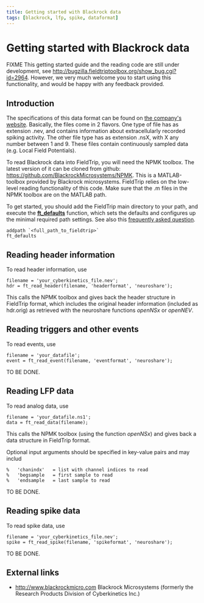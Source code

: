 ```yaml
---
title: Getting started with Blackrock data
tags: [blackrock, lfp, spike, dataformat]
---
```


# Getting started with Blackrock data

FIXME This getting started guide and the reading code are still under development,
see http://bugzilla.fieldtriptoolbox.org/show_bug.cgi?id=2964.
However, we very much welcome you to start using this functionality, and would be happy with any feedback provided.

## Introduction

The specifications of this data format can be found on [the company's website](http://support.blackrockmicro.com/KB/View/166838-file-specifications-packet-details-headers-etc). Basically, the files come in 2 flavors. One type of file has as extension .nev, and contains information about extracellularly recorded spiking activity. The other file type has as extension .nsX, with X any number between 1 and 9. These files contain continuously sampled data (e.g. Local Field Potentials).

To read Blackrock data into FieldTrip, you will need the NPMK toolbox. The latest version of it can be cloned from github: https://github.com/BlackrockMicrosystems/NPMK. This is a MATLAB-toolbox provided by Blackrock microsystems. FieldTrip relies on the low-level reading functionality of this code. Make sure that the .m files in the NPMK toolbox are on the MATLAB path.

To get started, you should add the FieldTrip main directory to your path, and execute the **[ft_defaults](/reference/ft_defaults)** function, which sets the defaults and configures up the minimal required path settings. See also this [frequently asked question](/faq/should_i_add_fieldtrip_with_all_subdirectories_to_my_matlab_path).

    addpath `<full_path_to_fieldtrip>`
    ft_defaults

## Reading header information

To read header information, use

    filename = 'your_cyberkinetics_file.nev';
    hdr = ft_read_header(filename, 'headerformat', 'neuroshare');

This calls the NPMK toolbox and gives back the header structure in FieldTrip format, which includes the original header information (included as hdr.orig) as retrieved with the neuroshare functions _openNSx_ or _openNEV_.

## Reading triggers and other events

To read events, use

    filename = 'your_datafile';
    event = ft_read_event(filename, 'eventformat', 'neuroshare');

TO BE DONE.

## Reading LFP data

To read analog data, use

    filename = 'your_datafile.ns1';
    data = ft_read_data(filename);

This calls the NPMK toolbox (using the function _openNSx_) and gives back a data structure in FieldTrip format.

Optional input arguments should be specified in key-value pairs and may includ

    %   'chanindx'   = list with channel indices to read
    %   'begsample   = first sample to read
    %   'endsample   = last sample to read

TO BE DONE.

## Reading spike data

To read spike data, use

    filename = 'your_cyberkinetics_file.nev';
    spike = ft_read_spike(filename, 'spikeformat', 'neuroshare');

TO BE DONE.

## External links

- http://www.blackrockmicro.com Blackrock Microsystems (formerly the Research Products Division of Cyberkinetics Inc.)
